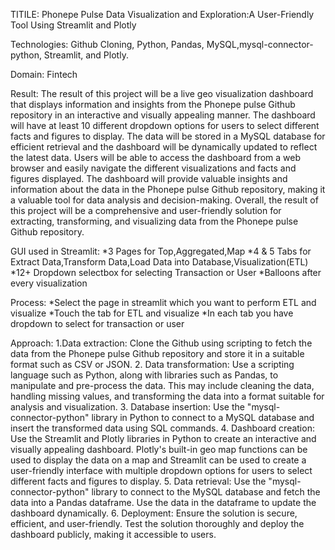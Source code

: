 TITILE: 
  Phonepe Pulse Data Visualization and Exploration:A User-Friendly Tool Using Streamlit and Plotly


Technologies:
  Github Cloning, Python, Pandas, MySQL,mysql-connector-python, Streamlit, and Plotly.
  
Domain:
  Fintech
    
Result:
  The result of this project will be a live geo visualization dashboard that displays
information and insights from the Phonepe pulse Github repository in an interactive
and visually appealing manner. The dashboard will have at least 10 different
dropdown options for users to select different facts and figures to display. The data
will be stored in a MySQL database for efficient retrieval and the dashboard will be
dynamically updated to reflect the latest data.
Users will be able to access the dashboard from a web browser and easily navigate
the different visualizations and facts and figures displayed. The dashboard will
provide valuable insights and information about the data in the Phonepe pulse
Github repository, making it a valuable tool for data analysis and decision-making.
Overall, the result of this project will be a comprehensive and user-friendly solution
for extracting, transforming, and visualizing data from the Phonepe pulse Github
repository.


GUI used in Streamlit:
  *3 Pages for Top,Aggregated,Map
  *4 & 5 Tabs for Extract Data,Transform Data,Load Data into Database,Visualization(ETL)
  *12+ Dropdown selectbox for selecting Transaction or User
  *Balloons after every visualization
  

Process:
  *Select the page in streamlit which you want to perform ETL and visualize
  *Touch the tab for ETL and visualize
  *In each tab you have dropdown to select for transaction or user


Approach:
  1.Data extraction: Clone the Github using scripting to fetch the data from the Phonepe pulse Github repository and store it in a suitable format such as CSV
  or JSON.
  2. Data transformation: Use a scripting language such as Python, along with libraries such as Pandas, to manipulate and pre-process the data. This may
  include cleaning the data, handling missing values, and transforming the data
  into a format suitable for analysis and visualization.
  3. Database insertion: Use the "mysql-connector-python" library in Python to connect to a MySQL database and insert the transformed data using SQL commands.
  4. Dashboard creation: Use the Streamlit and Plotly libraries in Python to create an interactive and visually appealing dashboard. Plotly's built-in geo map
  functions can be used to display the data on a map and Streamlit can be used to create a user-friendly interface with multiple dropdown options for users to
  select different facts and figures to display.
  5. Data retrieval: Use the "mysql-connector-python" library to connect to the MySQL database and fetch the data into a Pandas dataframe. Use the data in the           dataframe to update the dashboard dynamically.
  6. Deployment: Ensure the solution is secure, efficient, and user-friendly. Test the solution thoroughly and deploy the dashboard publicly, making it
  accessible to users.

  
  
      
